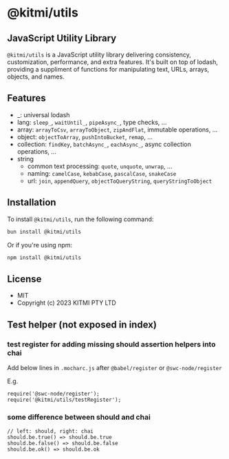 # @kitmi/utils

## JavaScript Utility Library

`@kitmi/utils` is a JavaScript utility library delivering consistency, customization, performance, and extra features. It's built on top of lodash, providing a suppliment of functions for manipulating text, URLs, arrays, objects, and names.

## Features

-   _: universal lodash
-   lang: `sleep_`, `waitUntil_`, `pipeAsync_`, type checks, ...
-   array: `arrayToCsv`, `arrayToObject`, `zipAndFlat`, immutable operations, ...
-   object: `objectToArray`, `pushIntoBucket`, `remap`, ...
-   collection: `findKey`, `batchAsync_`, `eachAsync_`, async collection operations, ...
-   string
    -   common text processing: `quote`, `unquote`, `unwrap`, ...
    -   naming: `camelCase`, `kebabCase`, `pascalCase`, `snakeCase`
    -   url: `join`, `appendQuery`, `objectToQueryString`, `queryStringToObject`

## Installation

To install `@kitmi/utils`, run the following command:

```bash
bun install @kitmi/utils
```

Or if you're using npm:

```bash
npm install @kitmi/utils
```

## License
- MIT
- Copyright (c) 2023 KITMI PTY LTD

## Test helper (not exposed in index)

### test register for adding missing should assertion helpers into chai

Add below lines in `.mocharc.js` after `@babel/register` or `@swc-node/register`

E.g.
```
require('@swc-node/register');
require('@kitmi/utils/testRegister');
```

### some difference between should and chai

```
// left: should, right: chai
should.be.true() => should.be.true
should.be.false() => should.be.false
should.be.ok() => should.be.ok
```
